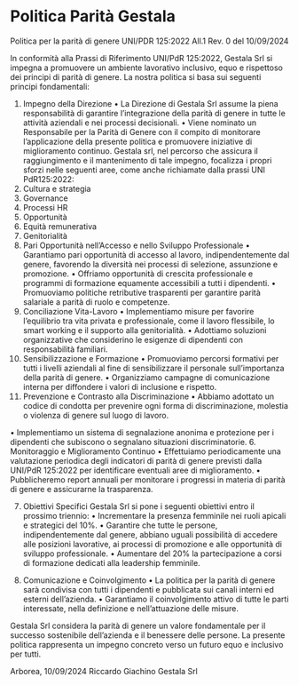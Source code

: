 # Politica Parità Gestala

    
	

Politica per la parità di genere UNI/PDR 125:2022        All.1  Rev. 0 del 10/09/2024

In conformità alla Prassi di Riferimento UNI/PdR 125:2022, Gestala Srl si impegna a promuovere un ambiente lavorativo inclusivo, equo e rispettoso dei principi di parità di genere. La nostra politica si basa sui seguenti principi fondamentali:
1. Impegno della Direzione
•	La Direzione di Gestala Srl assume la piena responsabilità di garantire l’integrazione della parità di genere in tutte le attività aziendali e nei processi decisionali.
•	Viene nominato un Responsabile per la Parità di Genere con il compito di monitorare l’applicazione della presente politica e promuovere iniziative di miglioramento continuo.
Gestala srl, nel percorso che assicura il raggiungimento e il mantenimento di tale impegno, focalizza i propri sforzi nelle seguenti aree, come anche richiamate dalla prassi UNI PdR125:2022: 
1.	Cultura e strategia
2.	Governance  
3.	Processi HR  
4.	Opportunità  
5.	Equità remunerativa 
6.	Genitorialità
2. Pari Opportunità nell’Accesso e nello Sviluppo Professionale
•	Garantiamo pari opportunità di accesso al lavoro, indipendentemente dal genere, favorendo la diversità nei processi di selezione, assunzione e promozione.
•	Offriamo opportunità di crescita professionale e programmi di formazione equamente accessibili a tutti i dipendenti.
•	Promuoviamo politiche retributive trasparenti per garantire parità salariale a parità di ruolo e competenze.
3. Conciliazione Vita-Lavoro
•	Implementiamo misure per favorire l’equilibrio tra vita privata e professionale, come il lavoro flessibile, lo smart working e il supporto alla genitorialità.
•	Adottiamo soluzioni organizzative che considerino le esigenze di dipendenti con responsabilità familiari.
4. Sensibilizzazione e Formazione
•	Promuoviamo percorsi formativi per tutti i livelli aziendali al fine di sensibilizzare il personale sull’importanza della parità di genere.
•	Organizziamo campagne di comunicazione interna per diffondere i valori di inclusione e rispetto.
5. Prevenzione e Contrasto alla Discriminazione
•	Abbiamo adottato un codice di condotta per prevenire ogni forma di discriminazione, molestia o violenza di genere sul luogo di lavoro.


•	Implementiamo un sistema di segnalazione anonima e protezione per i dipendenti che subiscono o segnalano situazioni discriminatorie.
6. Monitoraggio e Miglioramento Continuo
•	Effettuiamo periodicamente una valutazione periodica degli indicatori di parità di genere previsti dalla UNI/PdR 125:2022 per identificare eventuali aree di miglioramento.
•	Pubblicheremo report annuali per monitorare i progressi in materia di parità di genere e assicurarne la trasparenza.

7. Obiettivi Specifici
Gestala Srl si pone i seguenti obiettivi entro il prossimo triennio:
•	Incrementare la presenza femminile nei ruoli apicali e strategici del 10%.
•	Garantire che tutte le persone, indipendentemente dal genere, abbiano uguali possibilità di accedere alle posizioni lavorative, ai processi di promozione e alle opportunità di sviluppo professionale.
•	Aumentare del 20% la partecipazione a corsi di formazione dedicati alla leadership femminile.

8. Comunicazione e Coinvolgimento
•	La politica per la parità di genere sarà condivisa con tutti i dipendenti e pubblicata sui canali interni ed esterni dell’azienda.
•	Garantiamo il coinvolgimento attivo di tutte le parti interessate, nella definizione e nell’attuazione delle misure.

Gestala Srl considera la parità di genere un valore fondamentale per il successo sostenibile dell’azienda e il benessere delle persone. La presente politica rappresenta un impegno concreto verso un futuro equo e inclusivo per tutti.

Arborea, 10/09/2024
Riccardo Giachino
Gestala Srl

